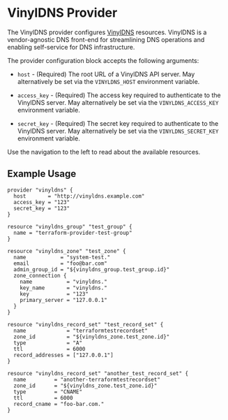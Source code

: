 # VinylDNS Provider

The VinylDNS provider configures [VinylDNS](https://www.vinyldns.io/) resources.
VinylDNS is a vendor-agnostic DNS front-end for streamlining DNS operations and
enabling self-service for DNS infrastructure.

The provider configuration block accepts the following arguments:

* ``host`` - (Required) The root URL of a VinylDNS API server. May alternatively be
  set via the ``VINYLDNS_HOST`` environment variable.

* ``access_key`` - (Required) The access key required to authenticate to the
	VinylDNS server. May alternatively be set via the ``VINYLDNS_ACCESS_KEY``
	environment variable.

* ``secret_key`` - (Required) The secret key required to authenticate to the
	VinylDNS server. May alternatively be set via the ``VINYLDNS_SECRET_KEY``
	environment variable.

Use the navigation to the left to read about the available resources.

## Example Usage

```hcl
provider "vinyldns" {
  host       = "http://vinyldns.example.com"
  access_key = "123"
  secret_key = "123"
}

resource "vinyldns_group" "test_group" {
  name = "terraform-provider-test-group"
}

resource "vinyldns_zone" "test_zone" {
  name           = "system-test."
  email          = "foo@bar.com"
  admin_group_id = "${vinyldns_group.test_group.id}"
  zone_connection {
    name           = "vinyldns."
    key_name       = "vinyldns."
    key            = "123"
    primary_server = "127.0.0.1"
  }
}

resource "vinyldns_record_set" "test_record_set" {
  name             = "terraformtestrecordset"
  zone_id          = "${vinyldns_zone.test_zone.id}"
  type             = "A"
  ttl              = 6000
  record_addresses = ["127.0.0.1"]
}

resource "vinyldns_record_set" "another_test_record_set" {
  name         = "another-terraformtestrecordset"
  zone_id      = "${vinyldns_zone.test_zone.id}"
  type         = "CNAME"
  ttl          = 6000
  record_cname = "foo-bar.com."
}
```
